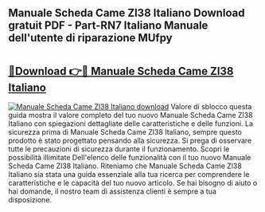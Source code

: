 ## Manuale Scheda Came Zl38 Italiano Download gratuit PDF - Part-RN7 Italiano Manuale dell'utente di riparazione MUfpy

# <h2><a href="http://dffavl.blite.top/?on=Manuale+Scheda+Came+Zl38+Italiano">🔗Download 👉🔴 Manuale Scheda Came Zl38 Italiano</a></h2>

[![Manuale Scheda Came Zl38 Italiano download](https://i.imgur.com/lujVjoI.png)](http://dffavl.blite.top/?on=Manuale+Scheda+Came+Zl38+Italiano)
Valore di sblocco questa guida mostra il valore completo del tuo nuovo Manuale Scheda Came Zl38 Italiano con spiegazioni dettagliate delle caratteristiche e delle funzioni. La sicurezza prima di Manuale Scheda Came Zl38 Italiano, sempre questo prodotto è stato progettato pensando alla sicurezza. Si prega di osservare tutte le precauzioni di sicurezza durante il funzionamento. Scopri le possibilità illimitate Dell'elenco delle funzionalità con il tuo nuovo Manuale Scheda Came Zl38 Italiano. Riteniamo che Manuale Scheda Came Zl38 Italiano sia stata una guida essenziale alla tua ricerca per comprendere le caratteristiche e le capacità del tuo nuovo articolo. Se hai bisogno di aiuto o hai domande, il nostro team di assistenza clienti è sempre a tua disposizione.
